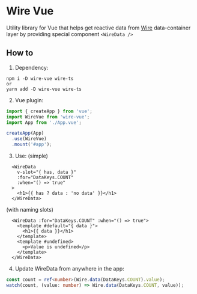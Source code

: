 # Wire Vue
Utility library for Vue that helps get reactive data from [Wire](https://github.com/WiresWare/wire_ts) data-container layer by providing special component `<WireData />` 

## How to
1. Dependency:
```
npm i -D wire-vue wire-ts
or 
yarn add -D wire-vue wire-ts
```
2. Vue plugin:
```typescript
import { createApp } from 'vue';
import WireVue from 'wire-vue';
import App from './App.vue';

createApp(App)
  .use(WireVue) 
  .mount('#app');
```
3. Use:
(simple)
```vue
  <WireData
    v-slot="{ has, data }"
    :for="DataKeys.COUNT"
    :when="() => true"
  >
    <h1>{{ has ? data : 'no data' }}</h1>
  </WireData>
```
(with naming slots)
```vue
  <WireData :for="DataKeys.COUNT" :when="() => true">
    <template #default="{ data }">
      <h1>{{ data }}</h1>
    </template>
    <template #undefined>
      <p>Value is undefined</p>
    </template>
  </WireData>
```
4. Update WireData from anywhere in the app:
```typescript
const count = ref<number>(Wire.data(DataKeys.COUNT).value);
watch(count, (value: number) => Wire.data(DataKeys.COUNT, value));
```